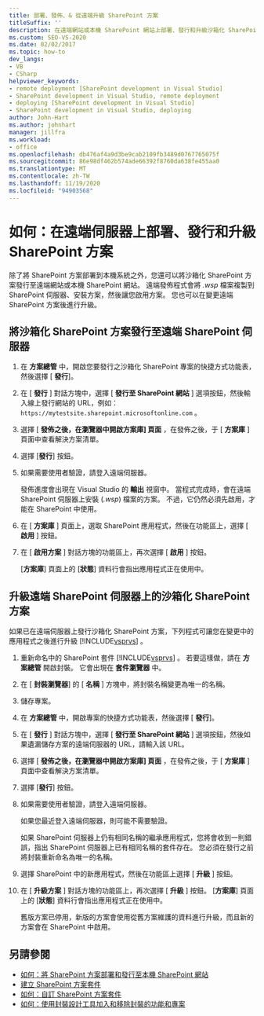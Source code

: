 ```yaml
---
title: 部署、發佈、& 從遠端升級 SharePoint 方案
titleSuffix: ''
description: 在遠端網站或本機 SharePoint 網站上部署、發行和升級沙箱化 SharePoint 方案。
ms.custom: SEO-VS-2020
ms.date: 02/02/2017
ms.topic: how-to
dev_langs:
- VB
- CSharp
helpviewer_keywords:
- remote deployment [SharePoint development in Visual Studio]
- SharePoint development in Visual Studio, remote deployment
- deploying [SharePoint development in Visual Studio]
- SharePoint development in Visual Studio, deploying
author: John-Hart
ms.author: johnhart
manager: jillfra
ms.workload:
- office
ms.openlocfilehash: db476af4a9d3be9cab2109fb3489d0767765075f
ms.sourcegitcommit: 86e98df462b574ade66392f8760da638fe455aa0
ms.translationtype: MT
ms.contentlocale: zh-TW
ms.lasthandoff: 11/19/2020
ms.locfileid: "94903568"
---
```

# <a name="how-to-deploy-publish-and-upgrade-sharepoint-solutions-on-a-remote-server"></a>如何：在遠端伺服器上部署、發行和升級 SharePoint 方案
  除了將 SharePoint 方案部署到本機系統之外，您還可以將沙箱化 SharePoint 方案發行至遠端網站或本機 SharePoint 網站。 遠端發佈程式會將 *.wsp* 檔案複製到 SharePoint 伺服器、安裝方案，然後讓您啟用方案。 您也可以在變更遠端 SharePoint 方案後進行升級。

## <a name="to-publish-a-sandboxed-sharepoint-solution-to-a-remote-sharepoint-server"></a>將沙箱化 SharePoint 方案發行至遠端 SharePoint 伺服器

1. 在 **方案總管** 中，開啟您要發行之沙箱化 SharePoint 專案的快捷方式功能表，然後選擇 [ **發行**]。

2. 在 [ **發行** ] 對話方塊中，選擇 [ **發行至 SharePoint 網站** ] 選項按鈕，然後輸入線上發行網站的 URL，例如： `https://mytestsite.sharepoint.microsoftonline.com` 。

3. 選擇 [ **發佈之後，在瀏覽器中開啟方案庫] 頁面** ，在發佈之後，于 [ **方案庫** ] 頁面中查看解決方案清單。

4. 選擇 [**發行**] 按鈕。

5. 如果需要使用者驗證，請登入遠端伺服器。

     發佈進度會出現在 Visual Studio 的 **輸出** 視窗中。 當程式完成時，會在遠端 SharePoint 伺服器上安裝 (*.wsp*) 檔案的方案。 不過，它仍然必須先啟用，才能在 SharePoint 中使用。

6. 在 [ **方案庫** ] 頁面上，選取 SharePoint 應用程式，然後在功能區上，選擇 [ **啟用** ] 按鈕。

7. 在 [ **啟用方案** ] 對話方塊的功能區上，再次選擇 [ **啟用** ] 按鈕。

     [**方案庫**] 頁面上的 [**狀態**] 資料行會指出應用程式正在使用中。

## <a name="to-upgrade-a-sandboxed-sharepoint-solution-on-a-remote-sharepoint-server"></a>升級遠端 SharePoint 伺服器上的沙箱化 SharePoint 方案
 如果已在遠端伺服器上發行沙箱化 SharePoint 方案，下列程式可讓您在變更中的應用程式之後進行升級 [!INCLUDE[vsprvs](../sharepoint/includes/vsprvs-md.md)] 。

1. 重新命名中的 SharePoint 套件 [!INCLUDE[vsprvs](../sharepoint/includes/vsprvs-md.md)] 。 若要這樣做，請在 **方案總管** 開啟封裝。 它會出現在 **套件瀏覽器** 中。

2. 在 [ **封裝瀏覽器**] 的 [ **名稱** ] 方塊中，將封裝名稱變更為唯一的名稱。

3. 儲存專案。

4. 在 **方案總管** 中，開啟專案的快捷方式功能表，然後選擇 [ **發行**]。

5. 在 [ **發行** ] 對話方塊中，選擇 [ **發行至 SharePoint 網站** ] 選項按鈕，然後如果遺漏儲存方案的遠端伺服器的 URL，請輸入該 URL。

6. 選擇 [ **發佈之後，在瀏覽器中開啟方案庫] 頁面** ，在發佈之後，于 [ **方案庫** ] 頁面中查看解決方案清單。

7. 選擇 [**發行**] 按鈕。

8. 如果需要使用者驗證，請登入遠端伺服器。

     如果您最近登入遠端伺服器，則可能不需要驗證。

     如果 SharePoint 伺服器上仍有相同名稱的繼承應用程式，您將會收到一則錯誤，指出 SharePoint 伺服器上已有相同名稱的套件存在。 您必須在發行之前將封裝重新命名為唯一的名稱。

9. 選擇 SharePoint 中的新應用程式，然後在功能區上選擇 [ **升級** ] 按鈕。

10. 在 [ **升級方案** ] 對話方塊的功能區上，再次選擇 [ **升級** ] 按鈕。 [**方案庫**] 頁面上的 [**狀態**] 資料行會指出應用程式正在使用中。

     舊版方案已停用，新版的方案會使用從舊方案維護的資料進行升級，而且新的方案會在 SharePoint 中啟用。

## <a name="see-also"></a>另請參閱
- [如何：將 SharePoint 方案部署和發行至本機 SharePoint 網站](../sharepoint/how-to-deploy-and-publish-a-sharepoint-solution-to-a-local-sharepoint-site.md)
- [建立 SharePoint 方案套件](../sharepoint/creating-sharepoint-solution-packages.md)
- [如何：自訂 SharePoint 方案套件](../sharepoint/how-to-customize-a-sharepoint-solution-package.md)
- [如何：使用封裝設計工具加入和移除封裝的功能和專案](../sharepoint/how-to-add-and-remove-features-and-items-to-a-package-by-using-the-package-designer.md)
